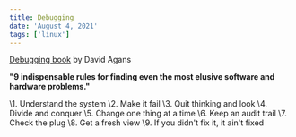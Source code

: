```yaml
---
title: Debugging
date: 'August 4, 2021'
tags: ['linux']
---
```


[Debugging book](https://learning.oreilly.com/library/view/debugging/9780814474570/) by David Agans

**"9 indispensable rules for finding even the most elusive software and hardware problems."**

\1. Understand the system
\2. Make it fail
\3. Quit thinking and look
\4. Divide and conquer
\5. Change one thing at a time
\6. Keep an audit trail
\7. Check the plug
\8. Get a fresh view
\9. If you didn't fix it, it ain't fixed
